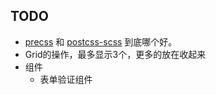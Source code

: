 ## TODO
* [precss](https://github.com/jonathantneal/precss) 和 [postcss-scss](https://github.com/postcss/postcss-scss) 到底哪个好。
* Grid的操作，最多显示3个，更多的放在收起来
* 组件
  * 表单验证组件
